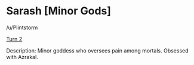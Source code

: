 # Sarash [Minor Gods]

/u/Plintstorm 

[Turn 2](https://www.reddit.com/r/GodhoodWB/comments/fpv868/endless_pantheon_turn_2/fln8poy/)

Description: Minor goddess who oversees pain among mortals. Obsessed with Azrakal.

